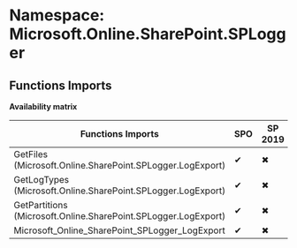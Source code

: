# Namespace: Microsoft.Online.SharePoint.SPLogger

## Functions Imports

**Availability matrix**

Functions Imports | SPO | SP 2019 | SP 2016 | SP 2013
----------|-----|---------|---------|--------
GetFiles (Microsoft.Online.SharePoint.SPLogger.LogExport) | ✔ | ✖ | ✖ | ✖
GetLogTypes (Microsoft.Online.SharePoint.SPLogger.LogExport) | ✔ | ✖ | ✖ | ✖
GetPartitions (Microsoft.Online.SharePoint.SPLogger.LogExport) | ✔ | ✖ | ✖ | ✖
Microsoft_Online_SharePoint_SPLogger_LogExport | ✔ | ✖ | ✖ | ✖
